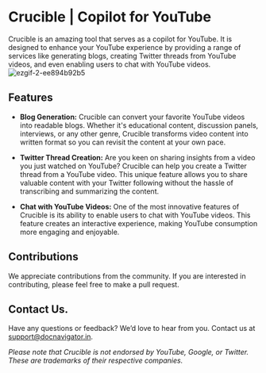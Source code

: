 # Crucible | Copilot for YouTube

Crucible is an amazing tool that serves as a copilot for YouTube. It is designed to enhance your YouTube experience by providing a range of services like generating blogs, creating Twitter threads from YouTube videos, and even enabling users to chat with YouTube videos.
![ezgif-2-ee894b92b5](https://github.com/vgulerianb/crucible/assets/90599235/356cc38a-2f4f-419e-9c07-89a045fe1a16)

## Features

- **Blog Generation:** Crucible can convert your favorite YouTube videos into readable blogs. Whether it's educational content, discussion panels, interviews, or any other genre, Crucible transforms video content into written format so you can revisit the content at your own pace.

- **Twitter Thread Creation:** Are you keen on sharing insights from a video you just watched on YouTube? Crucible can help you create a Twitter thread from a YouTube video. This unique feature allows you to share valuable content with your Twitter following without the hassle of transcribing and summarizing the content.

- **Chat with YouTube Videos:** One of the most innovative features of Crucible is its ability to enable users to chat with YouTube videos. This feature creates an interactive experience, making YouTube consumption more engaging and enjoyable.

## Contributions

We appreciate contributions from the community. If you are interested in contributing, please feel free to make a pull request.

## Contact Us.

Have any questions or feedback? We’d love to hear from you. Contact us at support@docnavigator.in.

_Please note that Crucible is not endorsed by YouTube, Google, or Twitter. These are trademarks of their respective companies._
